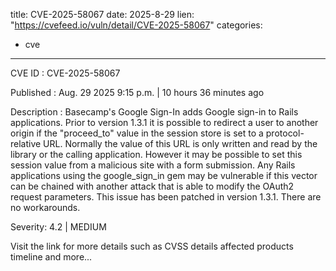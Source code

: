  
title: CVE-2025-58067
date: 2025-8-29
lien: "https://cvefeed.io/vuln/detail/CVE-2025-58067"
categories:
  - cve
---

CVE ID : CVE-2025-58067

Published :  Aug. 29
2025
9:15 p.m. | 10 hours
36 minutes ago

Description : Basecamp's Google Sign-In adds Google sign-in to Rails applications. Prior to version 1.3.1
it is possible to redirect a user to another origin if the "proceed_to" value in the session store is set to a protocol-relative URL. Normally the value of this URL is only written and read by the library or the calling application. However
it may be possible to set this session value from a malicious site with a form submission. Any Rails applications using the google_sign_in gem may be vulnerable
if this vector can be chained with another attack that is able to modify the OAuth2 request parameters. This issue has been patched in version 1.3.1. There are no workarounds.

Severity: 4.2 | MEDIUM

Visit the link for more details
such as CVSS details
affected products
timeline
and more...
